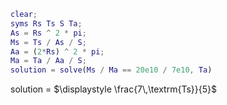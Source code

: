 ``` matlab
clear;
syms Rs Ts S Ta;
As = Rs ^ 2 * pi;
Ms = Ts / As / S;
Aa = (2*Rs) ^ 2 * pi;
Ma = Ta / Aa / S;
solution = solve(Ms / Ma == 20e10 / 7e10, Ta)
```

solution =
$`\displaystyle \frac{7\,\textrm{Ts}}{5}`$
